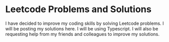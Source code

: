 # Leetcode Problems and Solutions

I have decided to improve my coding skills by solving Leetcode problems. I will be posting my solutions here. I will be using Typescript.
I will also be requesting help from my friends and colleagues to improve my solutions.
